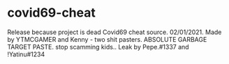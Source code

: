 # covid69-cheat
Release because project is dead
Covid69 cheat source. 02/01/2021. Made by YTMCGAMER and Kenny - two shit pasters. ABSOLUTE GARBAGE TARGET PASTE. stop scamming kids.. Leak by Pepe.#1337 and !Yatinu#1234
